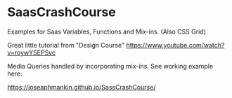 # SaasCrashCourse

Examples for Saas Variables, Functions and Mix-ins. (Also CSS Grid)

Great little tutorial from "Design Course"
https://www.youtube.com/watch?v=roywYSEPSvc

Media Queries handled by incorporating mix-ins.
See working example here:

https://joseaphmankin.github.io/SassCrashCourse/
